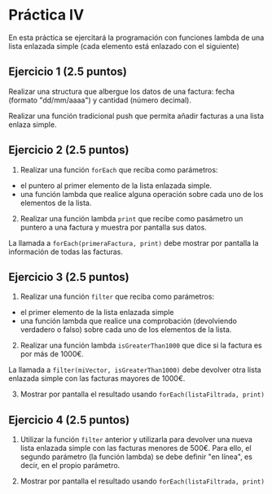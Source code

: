 # Práctica IV

En esta práctica se ejercitará la programación con funciones lambda de una lista enlazada simple (cada elemento está enlazado con el siguiente)

## Ejercicio 1 (2.5 puntos)

Realizar una structura que albergue los datos de una factura: fecha (formato "dd/mm/aaaa") y cantidad (número decimal).

Realizar una función tradicional push que permita añadir facturas a una lista enlaza simple.

## Ejercicio 2 (2.5 puntos)
1. Realizar una función `forEach` que reciba como parámetros:
 * el puntero al primer elemento de la lista enlazada simple.
 * una función lambda que realice alguna operación sobre cada uno de los elementos de la lista.

2. Realizar una función lambda `print` que recibe como pasámetro un puntero a una factura y muestra por pantalla sus datos.

La llamada a `forEach(primeraFactura, print)` debe mostrar por pantalla la información de todas las facturas.

## Ejercicio 3 (2.5 puntos)

1. Realizar una función `filter` que reciba como parámetros:
 * el primer elemento de la lista enlazada simple
 * una función lambda que realice una comprobación (devolviendo verdadero o falso) sobre cada uno de los elementos de la lista.

2. Realizar una función lambda `isGreaterThan1000` que dice si la factura es por más de 1000€.

La llamada a `filter(miVector, isGreaterThan1000)` debe devolver otra lista enlazada simple con las facturas mayores de 1000€.

3. Mostrar por pantalla el resultado usando `forEach(listaFiltrada, print)`

## Ejercicio 4 (2.5 puntos)

1. Utilizar la función `filter` anterior y utilizarla para devolver una nueva lista enlazada simple con las facturas menores de 500€. Para ello, el segundo parámetro (la función lambda) se debe definir "en línea", es decir, en el propio parámetro.

2. Mostrar por pantalla el resultado usando `forEach(listaFiltrada, print)`


